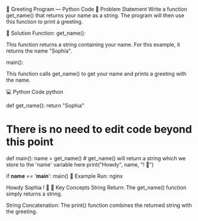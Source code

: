 👋 Greeting Program — Python Code
🧠 Problem Statement
Write a function get_name() that returns your name as a string. The program will then use this function to print a greeting.

🧪 Solution
Function:
get_name():

This function returns a string containing your name. For this example, it returns the name "Sophia".

main():

This function calls get_name() to get your name and prints a greeting with the name.

💻 Python Code
python

def get_name():
    return "Sophia"

# There is no need to edit code beyond this point

def main():
    name = get_name()  # get_name() will return a string which we store to the 'name' variable here
    print("Howdy", name, "! 🤠")

if __name__ == '__main__':
    main()
🧪 Example Run:
nginx

Howdy Sophia ! 🤠
📌 Key Concepts
String Return: The get_name() function simply returns a string.

String Concatenation: The print() function combines the returned string with the greeting.
